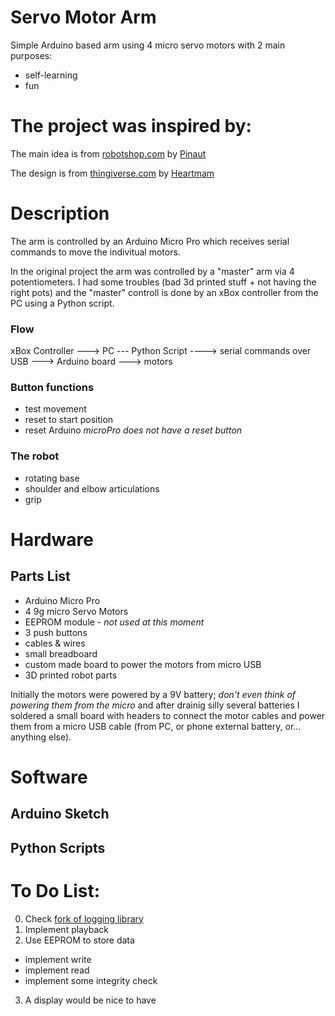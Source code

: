 Servo Motor Arm
===============
Simple Arduino based arm using 4 micro servo motors with 2 main purposes:
- self-learning
- fun

The project was inspired by:
===============

The main idea is from [robotshop.com](http://www.robotshop.com/letsmakerobots/micro-servo-robot) by [Pinaut](http://www.robotshop.com/letsmakerobots/pinaut)

The design is from [thingiverse.com](http://www.thingiverse.com/thing:1684471) by [Heartmam](http://www.thingiverse.com/Heartman/about)

Description
==============

The arm is controlled by an Arduino Micro Pro which receives serial commands to move the indivitual motors.

In the original project the arm was controlled by a "master" arm via 4 potentiometers. I had some troubles (bad 3d printed stuff + not having the right pots) and the "master" controll is done by an xBox controller from the PC using a Python script.

### Flow
xBox Controller ---> PC --- Python Script ----> serial commands over USB ---> Arduino board ---> motors

### Button functions
- test movement
- reset to start position
- reset Arduino _microPro does not have a reset button_

### The robot
- rotating base
- shoulder and elbow articulations
- grip

Hardware
=============

## Parts List
- Arduino Micro Pro
- 4 9g micro Servo Motors
- EEPROM module - _not used at this moment_
- 3 push buttons
- cables & wires
- small breadboard
- custom made board to power the motors from micro USB
- 3D printed robot parts

Initially the motors were powered by a 9V battery; _don't even think of powering them from the micro_ and after drainig silly several batteries I soldered a small board with headers to connect the motor cables and power them from a micro USB cable (from PC, or phone external battery, or... anything else).

Software
=============

## Arduino Sketch

## Python Scripts


# To Do List:
0. Check [fork of logging library](https://github.com/joscha/Arduino-Log)
1. Implement playback
2. Use EEPROM to store data
 - implement write
 - implement read
 - implement some integrity check
3. A display would be nice to have
